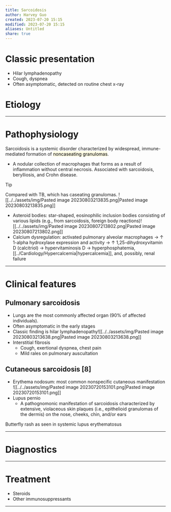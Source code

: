 ```yaml
---
title: Sarcoidosis
author: Harvey Guo
created: 2023-07-20 15:15
modified: 2023-07-20 15:15
aliases: Untitled
share: true
---
```

# Classic presentation
- HiIar lymphadenopathy
- Cough, dyspnea
- Often asymptomatic, detected on routine chest x-ray
# Etiology


---
# Pathophysiology
Sarcoidosis is a systemic disorder characterized by widespread, immune-mediated formation of <mark style="background: #FFF3A34A;">noncaseating granulomas</mark>.
- A nodular collection of macrophages that forms as a result of inflammation without central necrosis. Associated with sarcoidosis, berylliosis, and Crohn disease.

>[!tip] 
>Compared with TB, which has caseating granulomas.
>![[../../assets/img/Pasted image 20230803213835.png|Pasted image 20230803213835.png]]

- Asteroid bodies: star-shaped, eosinophilic inclusion bodies consisting of various lipids (e.g., from sarcoidosis, foreign body reactions)![[../../assets/img/Pasted image 20230807213802.png|Pasted image 20230807213802.png]]
- Calcium dysregulation: activated pulmonary alveolar macrophages → ↑ 1-alpha hydroxylase expression and activity → ↑ 1,25-dihydroxyvitamin D (calcitriol) → hypervitaminosis D → hyperphosphatemia, [[../Cardiology/Hypercalcemia|hypercalcemia]], and, possibly, renal failure

---
# Clinical features
## Pulmonary sarcoidosis
- Lungs are the most commonly affected organ (90% of affected individuals).
- Often asymptomatic in the early stages
- Classic finding is hilar lymphadenopathy![[../../assets/img/Pasted image 20230803213638.png|Pasted image 20230803213638.png]]
- Interstitial fibrosis
	- Cough, exertional dyspnea, chest pain
	- Mild rales on pulmonary auscultation
## Cutaneous sarcoidosis [8]
- Erythema nodosum: most common nonspecific cutaneous manifestation 
![[../../assets/img/Pasted image 20230720153101.png|Pasted image 20230720153101.png]]
- Lupus pernio
	- A pathognomonic manifestation of sarcoidosis characterized by extensive, violaceous skin plaques (i.e., epithelioid granulomas of the dermis) on the nose, cheeks, chin, and/or ears 

Butterfly rash as seen in systemic lupus erythematosus

---
# Diagnostics


---
# Treatment
- Steroids
- Other immunosuppressants

---

